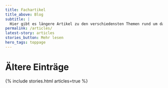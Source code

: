 ```yaml
---
title: Fachartikel
title_above: Blog
subtitle: |
  Hier gibt es längere Artikel zu den verschiedensten Themen rund um das Thema Technikentwicklung.
permalink: /articles/
latest-story: articles
stories_button: Mehr lesen
hero_tags: toppage
---
```


# Ältere Einträge

{% include stories.html articles=true %}
